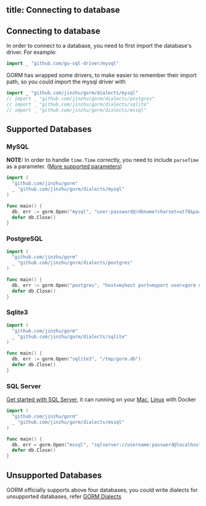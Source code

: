 ## title: Connecting to database

## Connecting to database

In order to connect to a database, you need to first import the database's driver. For example:

```go
import _ "github.com/go-sql-driver/mysql"
```

GORM has wrapped some drivers, to make easier to remember their import path, so you could import the mysql driver with

```go
import _ "github.com/jinzhu/gorm/dialects/mysql"
// import _ "github.com/jinzhu/gorm/dialects/postgres"
// import _ "github.com/jinzhu/gorm/dialects/sqlite"
// import _ "github.com/jinzhu/gorm/dialects/mssql"
```

## Supported Databases

### MySQL

**NOTE:** In order to handle `time.Time` correctly, you need to include `parseTime` as a parameter. ([More supported parameters](https://github.com/go-sql-driver/mysql#parameters))

```go
import (
  "github.com/jinzhu/gorm"
  _ "github.com/jinzhu/gorm/dialects/mysql"
)

func main() {
  db, err := gorm.Open("mysql", "user:password@/dbname?charset=utf8&parseTime=True&loc=Local")
  defer db.Close()
}
```

### PostgreSQL

```go
import (
  "github.com/jinzhu/gorm"
  _ "github.com/jinzhu/gorm/dialects/postgres"
)

func main() {
  db, err := gorm.Open("postgres", "host=myhost port=myport user=gorm dbname=gorm password=mypassword")
  defer db.Close()
}
```

### Sqlite3

```go
import (
  "github.com/jinzhu/gorm"
  _ "github.com/jinzhu/gorm/dialects/sqlite"
)

func main() {
  db, err := gorm.Open("sqlite3", "/tmp/gorm.db")
  defer db.Close()
}
```

### SQL Server

[Get started with SQL Server](https://www.microsoft.com/en-us/sql-server/developer-get-started/go), it can running on your [Mac](https://sqlchoice.azurewebsites.net/en-us/sql-server/developer-get-started/go/mac/), [Linux](https://sqlchoice.azurewebsites.net/en-us/sql-server/developer-get-started/go/ubuntu/) with Docker

```go
import (
  "github.com/jinzhu/gorm"
  _ "github.com/jinzhu/gorm/dialects/mssql"
)

func main() {
  db, err = gorm.Open("mssql", "sqlserver://username:password@localhost:1433?database=dbname")
  defer db.Close()
}
```

## Unsupported Databases

GORM officially supports above four databases, you could write dialects for unsupported databases, refer [GORM Dialects](/docs/dialects.html)